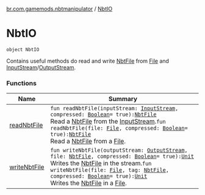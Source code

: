 [br.com.gamemods.nbtmanipulator](../index.md) / [NbtIO](./index.md)

# NbtIO

`object NbtIO`

Contains useful methods do read and write [NbtFile](../-nbt-file/index.md) from [File](https://docs.oracle.com/javase/6/docs/api/java/io/File.html) and [InputStream](https://docs.oracle.com/javase/6/docs/api/java/io/InputStream.html)/[OutputStream](https://docs.oracle.com/javase/6/docs/api/java/io/OutputStream.html).

### Functions

| Name | Summary |
|---|---|
| [readNbtFile](read-nbt-file.md) | `fun readNbtFile(inputStream: `[`InputStream`](https://docs.oracle.com/javase/6/docs/api/java/io/InputStream.html)`, compressed: `[`Boolean`](https://kotlinlang.org/api/latest/jvm/stdlib/kotlin/-boolean/index.html)` = true): `[`NbtFile`](../-nbt-file/index.md)<br>Read a [NbtFile](../-nbt-file/index.md) from the [InputStream](https://docs.oracle.com/javase/6/docs/api/java/io/InputStream.html).`fun readNbtFile(file: `[`File`](https://docs.oracle.com/javase/6/docs/api/java/io/File.html)`, compressed: `[`Boolean`](https://kotlinlang.org/api/latest/jvm/stdlib/kotlin/-boolean/index.html)` = true): `[`NbtFile`](../-nbt-file/index.md)<br>Read a [NbtFile](../-nbt-file/index.md) from a [File](https://docs.oracle.com/javase/6/docs/api/java/io/File.html). |
| [writeNbtFile](write-nbt-file.md) | `fun writeNbtFile(outputStream: `[`OutputStream`](https://docs.oracle.com/javase/6/docs/api/java/io/OutputStream.html)`, file: `[`NbtFile`](../-nbt-file/index.md)`, compressed: `[`Boolean`](https://kotlinlang.org/api/latest/jvm/stdlib/kotlin/-boolean/index.html)` = true): `[`Unit`](https://kotlinlang.org/api/latest/jvm/stdlib/kotlin/-unit/index.html)<br>Writes the [NbtFile](../-nbt-file/index.md) in the stream.`fun writeNbtFile(file: `[`File`](https://docs.oracle.com/javase/6/docs/api/java/io/File.html)`, tag: `[`NbtFile`](../-nbt-file/index.md)`, compressed: `[`Boolean`](https://kotlinlang.org/api/latest/jvm/stdlib/kotlin/-boolean/index.html)` = true): `[`Unit`](https://kotlinlang.org/api/latest/jvm/stdlib/kotlin/-unit/index.html)<br>Writes the [NbtFile](../-nbt-file/index.md) in a [File](https://docs.oracle.com/javase/6/docs/api/java/io/File.html). |
